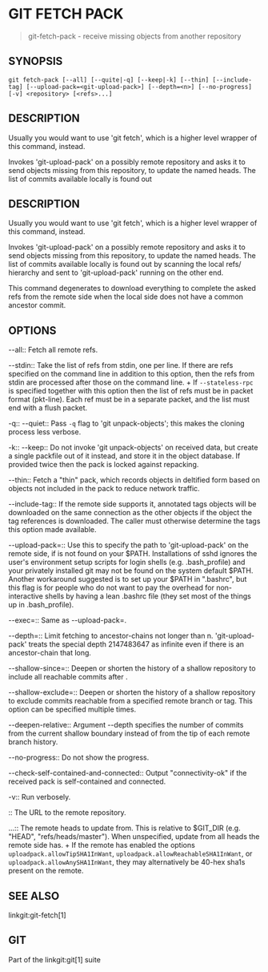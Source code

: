 # GIT FETCH PACK

> git-fetch-pack - receive missing objects from another repository

## SYNOPSIS

    git fetch-pack [--all] [--quite|-q] [--keep|-k] [--thin] [--include-tag] [--upload-pack=<git-upload-pack>] [--depth=<n>] [--no-progress] [-v] <repository> [<refs>...]

## DESCRIPTION

Usually you would want to use 'git fetch', which is a higher level wrapper of this command, instead.

Invokes 'git-upload-pack' on a possibly remote repository and asks it to send objects missing from this repository, to update the named heads.
The list of commits available locally is found out 

DESCRIPTION
-----------
Usually you would want to use 'git fetch', which is a
higher level wrapper of this command, instead.

Invokes 'git-upload-pack' on a possibly remote repository
and asks it to send objects missing from this repository, to
update the named heads.  The list of commits available locally
is found out by scanning the local refs/ hierarchy and sent to
'git-upload-pack' running on the other end.

This command degenerates to download everything to complete the
asked refs from the remote side when the local side does not
have a common ancestor commit.


OPTIONS
-------
--all::
	Fetch all remote refs.

--stdin::
	Take the list of refs from stdin, one per line. If there
	are refs specified on the command line in addition to this
	option, then the refs from stdin are processed after those
	on the command line.
+
If `--stateless-rpc` is specified together with this option then
the list of refs must be in packet format (pkt-line). Each ref must
be in a separate packet, and the list must end with a flush packet.

-q::
--quiet::
	Pass `-q` flag to 'git unpack-objects'; this makes the
	cloning process less verbose.

-k::
--keep::
	Do not invoke 'git unpack-objects' on received data, but
	create a single packfile out of it instead, and store it
	in the object database. If provided twice then the pack is
	locked against repacking.

--thin::
	Fetch a "thin" pack, which records objects in deltified form based
	on objects not included in the pack to reduce network traffic.

--include-tag::
	If the remote side supports it, annotated tags objects will
	be downloaded on the same connection as the other objects if
	the object the tag references is downloaded.  The caller must
	otherwise determine the tags this option made available.

--upload-pack=<git-upload-pack>::
	Use this to specify the path to 'git-upload-pack' on the
	remote side, if is not found on your $PATH.
	Installations of sshd ignores the user's environment
	setup scripts for login shells (e.g. .bash_profile) and
	your privately installed git may not be found on the system
	default $PATH.  Another workaround suggested is to set
	up your $PATH in ".bashrc", but this flag is for people
	who do not want to pay the overhead for non-interactive
	shells by having a lean .bashrc file (they set most of
	the things up in .bash_profile).

--exec=<git-upload-pack>::
	Same as --upload-pack=<git-upload-pack>.

--depth=<n>::
	Limit fetching to ancestor-chains not longer than n.
	'git-upload-pack' treats the special depth 2147483647 as
	infinite even if there is an ancestor-chain that long.

--shallow-since=<date>::
	Deepen or shorten the history of a shallow repository to
	include all reachable commits after <date>.

--shallow-exclude=<revision>::
	Deepen or shorten the history of a shallow repository to
	exclude commits reachable from a specified remote branch or tag.
	This option can be specified multiple times.

--deepen-relative::
	Argument --depth specifies the number of commits from the
	current shallow boundary instead of from the tip of each
	remote branch history.

--no-progress::
	Do not show the progress.

--check-self-contained-and-connected::
	Output "connectivity-ok" if the received pack is
	self-contained and connected.

-v::
	Run verbosely.

<repository>::
	The URL to the remote repository.

<refs>...::
	The remote heads to update from. This is relative to
	$GIT_DIR (e.g. "HEAD", "refs/heads/master").  When
	unspecified, update from all heads the remote side has.
+
If the remote has enabled the options `uploadpack.allowTipSHA1InWant`,
`uploadpack.allowReachableSHA1InWant`, or `uploadpack.allowAnySHA1InWant`,
they may alternatively be 40-hex sha1s present on the remote.

SEE ALSO
--------
linkgit:git-fetch[1]

GIT
---
Part of the linkgit:git[1] suite